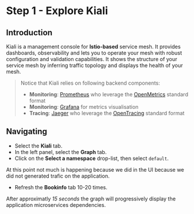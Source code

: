 # Step 1 - Explore Kiali

## Introduction

Kiali is a management console for **Istio-based** service mesh.
It provides dashboards, observability and lets you to operate your mesh with robust configuration and validation capabilities.
It shows the structure of your service mesh by inferring traffic topology and displays the health of your mesh.

> Notice that Kiali relies on following backend components:
> * **Monitoring**: [Prometheus](https://prometheus.io) who leverage the [OpenMetrics](https://openmetrics.io) standard format
> * **Monitoring**: [Grafana](https://grafana.com) for metrics visualisation
> * **Tracing**: [Jaeger](https://jaegertracing.io) who leverage the [OpenTracing](https://opentracing.io) standard format

## Navigating

* Select the **Kiali** tab.
* In the left panel, select the **Graph** tab.
* Click on the **Select a namespace** drop-list, then select `default`.

At this point not much is happening because we did in the UI because we did not generated trafic on the application.

* Refresh the **Bookinfo** tab 10-20 times.

After approximatly _15 seconds_ the graph will progressively display the application microservices dependencies.
